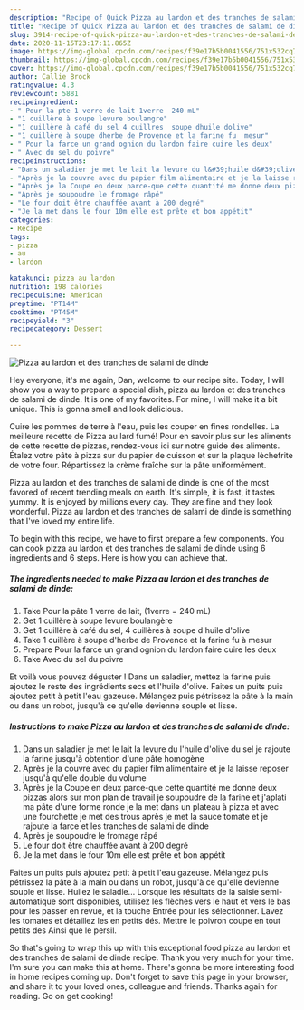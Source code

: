 ```yaml
---
description: "Recipe of Quick Pizza au lardon et des tranches de salami de dinde"
title: "Recipe of Quick Pizza au lardon et des tranches de salami de dinde"
slug: 3914-recipe-of-quick-pizza-au-lardon-et-des-tranches-de-salami-de-dinde
date: 2020-11-15T23:17:11.865Z
image: https://img-global.cpcdn.com/recipes/f39e17b5b0041556/751x532cq70/pizza-au-lardon-et-des-tranches-de-salami-de-dinde-photo-principale-de-la-recette.jpg
thumbnail: https://img-global.cpcdn.com/recipes/f39e17b5b0041556/751x532cq70/pizza-au-lardon-et-des-tranches-de-salami-de-dinde-photo-principale-de-la-recette.jpg
cover: https://img-global.cpcdn.com/recipes/f39e17b5b0041556/751x532cq70/pizza-au-lardon-et-des-tranches-de-salami-de-dinde-photo-principale-de-la-recette.jpg
author: Callie Brock
ratingvalue: 4.3
reviewcount: 5881
recipeingredient:
- " Pour la pte 1 verre de lait 1verre  240 mL"
- "1 cuillère à soupe levure boulangre"
- "1 cuillère à café du sel 4 cuillres  soupe dhuile dolive"
- "1 cuillère à soupe dherbe de Provence et la farine fu  mesur"
- " Pour la farce un grand ognion du lardon faire cuire les deux"
- " Avec du sel du poivre"
recipeinstructions:
- "Dans un saladier je met le lait la levure du l&#39;huile d&#39;olive du sel je rajoute la farine jusqu&#39;à obtention d&#39;une pâte homogène"
- "Après je la couvre avec du papier film alimentaire et je la laisse reposer jusqu&#39;à qu&#39;elle double du volume"
- "Après je la Coupe en deux parce-que cette quantité me donne deux pizzas alors sur mon plan de travail je soupoudre de la farine et j&#39;aplati ma pâte d&#39;une forme ronde je la met dans un plateau à pizza et avec une fourchette je met des trous après je met la sauce tomate et je rajoute la farce et les tranches de salami de dinde"
- "Après je soupoudre le fromage râpé"
- "Le four doit être chauffée avant à 200 degré"
- "Je la met dans le four 10m elle est prête et bon appétit"
categories:
- Recipe
tags:
- pizza
- au
- lardon

katakunci: pizza au lardon 
nutrition: 198 calories
recipecuisine: American
preptime: "PT14M"
cooktime: "PT45M"
recipeyield: "3"
recipecategory: Dessert

---
```



![Pizza au lardon et des tranches de salami de dinde](https://img-global.cpcdn.com/recipes/f39e17b5b0041556/751x532cq70/pizza-au-lardon-et-des-tranches-de-salami-de-dinde-photo-principale-de-la-recette.jpg)

Hey everyone, it's me again, Dan, welcome to our recipe site. Today, I will show you a way to prepare a special dish, pizza au lardon et des tranches de salami de dinde. It is one of my favorites. For mine, I will make it a bit unique. This is gonna smell and look delicious.

Cuire les pommes de terre à l&#39;eau, puis les couper en fines rondelles. La meilleure recette de Pizza au lard fumé! Pour en savoir plus sur les aliments de cette recette de pizzas, rendez-vous ici sur notre guide des aliments. Étalez votre pâte à pizza sur du papier de cuisson et sur la plaque lèchefrite de votre four. Répartissez la crème fraîche sur la pâte uniformément.

Pizza au lardon et des tranches de salami de dinde is one of the most favored of recent trending meals on earth. It's simple, it is fast, it tastes yummy. It is enjoyed by millions every day. They are fine and they look wonderful. Pizza au lardon et des tranches de salami de dinde is something that I've loved my entire life.


To begin with this recipe, we have to first prepare a few components. You can cook pizza au lardon et des tranches de salami de dinde using 6 ingredients and 6 steps. Here is how you can achieve that.

<!--inarticleads1-->

##### The ingredients needed to make Pizza au lardon et des tranches de salami de dinde:

1. Take  Pour la pâte 1 verre de lait, (1verre = 240 mL)
1. Get 1 cuillère à soupe levure boulangère
1. Get 1 cuillère à café du sel, 4 cuillères à soupe d&#39;huile d&#39;olive
1. Take 1 cuillère à soupe d&#39;herbe de Provence et la farine fu à mesur
1. Prepare  Pour la farce un grand ognion du lardon faire cuire les deux
1. Take  Avec du sel du poivre


Et voilà vous pouvez déguster ! Dans un saladier, mettez la farine puis ajoutez le reste des ingrédients secs et l&#39;huile d&#39;olive. Faites un puits puis ajoutez petit à petit l&#39;eau gazeuse. Mélangez puis pétrissez la pâte à la main ou dans un robot, jusqu&#39;à ce qu&#39;elle devienne souple et lisse. 

<!--inarticleads2-->

##### Instructions to make Pizza au lardon et des tranches de salami de dinde:

1. Dans un saladier je met le lait la levure du l&#39;huile d&#39;olive du sel je rajoute la farine jusqu&#39;à obtention d&#39;une pâte homogène
1. Après je la couvre avec du papier film alimentaire et je la laisse reposer jusqu&#39;à qu&#39;elle double du volume
1. Après je la Coupe en deux parce-que cette quantité me donne deux pizzas alors sur mon plan de travail je soupoudre de la farine et j&#39;aplati ma pâte d&#39;une forme ronde je la met dans un plateau à pizza et avec une fourchette je met des trous après je met la sauce tomate et je rajoute la farce et les tranches de salami de dinde
1. Après je soupoudre le fromage râpé
1. Le four doit être chauffée avant à 200 degré
1. Je la met dans le four 10m elle est prête et bon appétit


Faites un puits puis ajoutez petit à petit l&#39;eau gazeuse. Mélangez puis pétrissez la pâte à la main ou dans un robot, jusqu&#39;à ce qu&#39;elle devienne souple et lisse. Huilez le saladie… Lorsque les résultats de la saisie semi-automatique sont disponibles, utilisez les flèches vers le haut et vers le bas pour les passer en revue, et la touche Entrée pour les sélectionner. Lavez les tomates et détaillez les en petits dés. Mettre le poivron coupe en tout petits des Ainsi que le persil. 

So that's going to wrap this up with this exceptional food pizza au lardon et des tranches de salami de dinde recipe. Thank you very much for your time. I'm sure you can make this at home. There's gonna be more interesting food in home recipes coming up. Don't forget to save this page in your browser, and share it to your loved ones, colleague and friends. Thanks again for reading. Go on get cooking!
